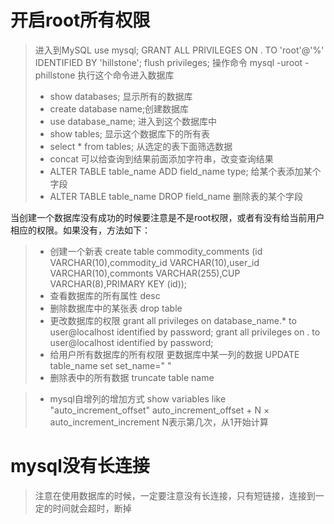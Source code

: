 # 开启root所有权限 
> 进入到MySQL use mysql; GRANT ALL PRIVILEGES ON . TO 'root'@'%' IDENTIFIED BY 'hillstone'; flush privileges; 
> 操作命令 mysql -uroot -phillstone 执行这个命令进入数据库 
>* show databases; 显示所有的数据库 
>* create database name;创建数据库 
>* use database_name; 进入到这个数据库中
>* show tables; 显示这个数据库下的所有表 
>* select * from tables; 从选定的表下面筛选数据 
>* concat 可以给查询到结果前面添加字符串，改变查询结果 
>* ALTER TABLE table_name ADD field_name type; 给某个表添加某个字段 
>* ALTER TABLE table_name DROP field_name 删除表的某个字段

当创建一个数据库没有成功的时候要注意是不是root权限，或者有没有给当前用户相应的权限。如果没有，方法如下：

>* 创建一个新表 create table commodity_comments (id VARCHAR(10),commodity_id VARCHAR(10),user_id VARCHAR(10),commonts VARCHAR(255),CUP VARCHAR(8),PRIMARY KEY (id));
>* 查看数据库的所有属性 desc 
>* 删除数据库中的某张表 drop table 
>* 更改数据库的权限 grant all privileges on database_name.* to user@localhost identified by password; grant all privileges on . to user@localhost identified by password;
>* 给用户所有数据库的所有权限 更数据库中某一列的数据 UPDATE table_name set set_name=" "
>* 删除表中的所有数据 truncate table name

>* mysql自增列的增加方式 show variables like "auto_increment_offset" auto_increment_offset + N × auto_increment_increment N表示第几次，从1开始计算

# mysql没有长连接 
> 注意在使用数据库的时候，一定要注意没有长连接，只有短链接，连接到一定的时间就会超时，断掉
